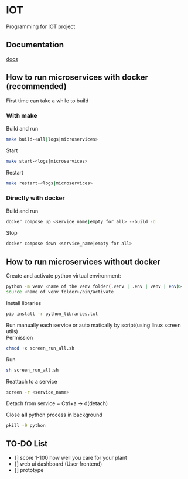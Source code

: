 # IOT
Programming for IOT project

## Documentation
[docs](https://github.com/dagh3n/IOT/blob/main/Documentation/documentation.md)

## How to run microservices **with** docker (recommended)
First time can take a while to build  
### With make
Build and run
```bash
make build-<all|logs|microservices>
```    
Start  
```bash
make start-<logs|microservices>
```  
Restart  
```bash
make restart-<logs|microservices>
```  
### Directly with docker
Build and run
```bash
docker compose up <service_name|empty for all> --build -d
```  
Stop  
```bash
docker compose down <service_name|empty for all>
```  
## How to run microservices **without** docker
Create and activate python virtual environment:  
```bash
python -m venv <name of the venv folder(.venv | .env | venv | env)>
source <name of venv folder>/bin/activate
```  
Install libraries
```bash
pip install -r python_libraries.txt
```  
Run manually each service or auto matically by script(using linux screen utils)  
Permission
```bash
chmod +x screen_run_all.sh
```  
Run  
```bash
sh screen_run_all.sh
```  

Reattach to a service  
```bash
screen -r <service_name>
```  

Detach from service = Ctrl+a -> d(detach)  

Close **all** python process in background
```bash
pkill -9 python
```

## TO-DO List
- [] score 1-100 how well you care for your plant
- [] web ui dashboard (User frontend)
- [] prototype 

